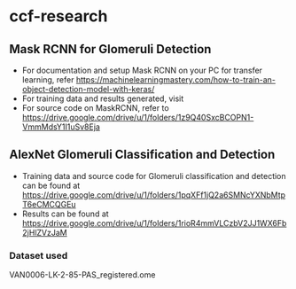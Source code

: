 # ccf-research

## Mask RCNN for Glomeruli Detection
- For documentation and setup Mask RCNN on your PC for transfer learning, refer https://machinelearningmastery.com/how-to-train-an-object-detection-model-with-keras/
- For training data and results generated, visit 
- For source code on MaskRCNN, refer to https://drive.google.com/drive/u/1/folders/1z9Q40SxcBCOPN1-VmmMdsY1I1uSv8Eja

## AlexNet Glomeruli Classification and Detection
- Training data and source code for Glomeruli classification and detection can be found at https://drive.google.com/drive/u/1/folders/1pqXFf1jQ2a6SMNcYXNbMtpT6eCMCQGEu
- Results can be found at https://drive.google.com/drive/u/1/folders/1rioR4mmVLCzbV2JJ1WX6Fb2jHlZVzJaM

### Dataset used
VAN0006-LK-2-85-PAS_registered.ome

